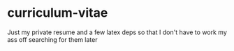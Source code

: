 # curriculum-vitae
Just my private resume and a few latex deps so that I don't have to work my ass off searching for them later
